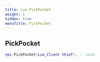 ```yaml
---
title: Lua PickPocket
weight: 1
hidden: true
menuTitle: PickPocket
---
```

## PickPocket
```lua
npc:PickPocket(Lua_Client thief); -- void
```